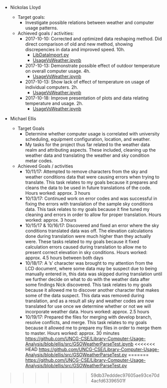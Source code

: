 + Nickolas Lloyd
    * Target goals:
        - Investigate possible relations between weather and computer usage patterns.
    * Achieved goals / activities:
        - 2017-10-10: Corrected and optimized data reshaping method.  Did direct
          comparison of old and new method, showing discrepencies in data and
          improved speed.  10h.
            + [LibDataImport.py](../src/LibDataImport.py)
            + [UsageVsWeather.ipynb](../src/UsageVsWeather.ipynb)
        - 2017-10-13: Demonstrate possible effect of outdoor temperature on
          overall computer usage.  4h.
            + [UsageVsWeather.ipynb](../src/UsageVsWeather.ipynb)
        - 2017-10-13: Show lack of effect of temperature on usage of individual
          computers.  2h.
            + [UsageVsWeather.ipynb](../src/UsageVsWeather.ipynb)
        - 2017-10-18: Improve presentation of plots and data relating
          temperature and usage.  2h.
            + [UsageVsWeather.ipynb](../src/UsageVsWeather.ipynb)


+ Michael Ellis
    * Target Goals
         - Determine whether computer usage is correlated with university scheduling, equipment configuration, location, and weather.
        - My tasks for the project thus far related to the weather data realm and attributing aspects. These included, cleaning up the weather data and translating the weather and sky condition metar codes. 
    * Achieved Goals / activities
        - 10/11/17: Attempted to remove characters from the sky and weather conditions data that were causing errors when trying to translate. This task relates to my goals because it prepares and cleans the data to be used in future translations of the code. Hours worked: approx. 3 hours
        - 10/13/17: Continued work on error codes and was successful in fixing the errors with translation of the sample sky conditions data. This task relates to my goals because it fine tuned my cleaning and errors in order to allow for proper translation. Hours worked: approx. 3 hours
        - 10/15/17 & 10/16/17: Discovered and fixed an error where the sky conditions translated data was off. The elevation calculations done during translation were much higher than they actually were. These tasks related to my goals because it fixed calculation errors caused during translation to allow me to present correct elevation in sky conditions. Hours worked: approx. 4.5 hours between both days
        - 10/18/17: A ’s’ character was brought to my attention from the LCD document, where some data may be suspect due to being manually entered in, this data was skipped during translation until we further decide on what to do with the weather data after some findings Nick discovered. This task relates to my goals because it allowed me to discover another character that makes some of the data suspect. This data was removed during translation, and as a result all sky and weather codes are now translated for use once we determine whether or not we will incorporate weather data. Hours worked: approx. 2.5 hours
        - 10/19/17: Prepared the files for merging with develop branch, resolve conflicts, and merge. This task relates to my goals because it allowed me to prepare my files in order to merge them to master. Hours worked: approx. 30 minutes
https://github.com/UNCG-CSE/Library-Computer-Usage-Analysis/blob/ellis/src/GSOWeatherParseTest.ipynb
<<<<<<< HEAD
https://github.com/UNCG-CSE/Library-Computer-Usage-Analysis/blob/ellis/src/GSOWeatherParseTest.py
=======
https://github.com/UNCG-CSE/Library-Computer-Usage-Analysis/blob/ellis/src/GSOWeatherParseTest.py

>>>>>>> 59db37edddec97605ae93ce70d4acfd63396501f
